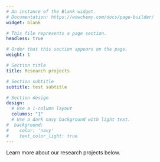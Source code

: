 ```yaml
---
# An instance of the Blank widget.
# Documentation: https://wowchemy.com/docs/page-builder/
widget: blank

# This file represents a page section.
headless: true

# Order that this section appears on the page.
weight: 1

# Section title
title: Research projects

# Section subtitle
subtitle: test subtitle

# Section design
design:
  # Use a 1-column layout
  columns: "1"
  # Use a dark navy background with light text.
#  background:
#    color: 'navy'
#    text_color_light: true
---
```


Learn more about our research projects below.
